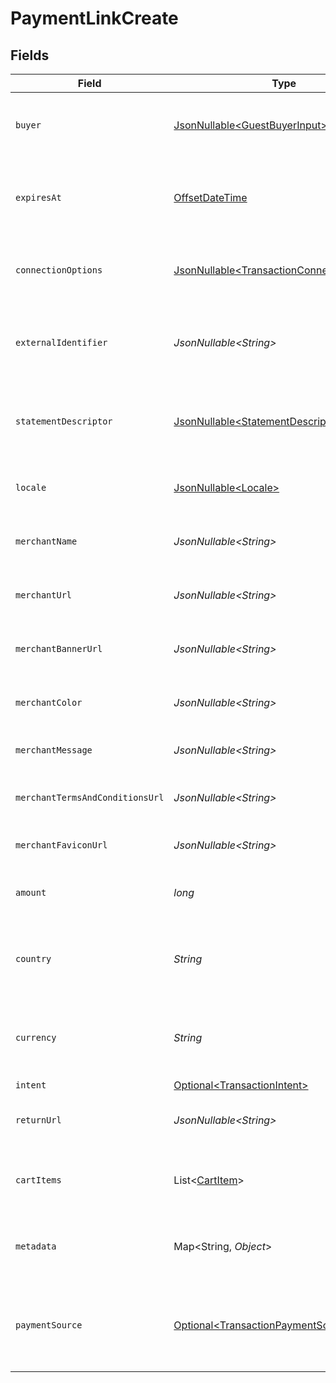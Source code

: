 # PaymentLinkCreate


## Fields

| Field                                                                                                  | Type                                                                                                   | Required                                                                                               | Description                                                                                            | Example                                                                                                |
| ------------------------------------------------------------------------------------------------------ | ------------------------------------------------------------------------------------------------------ | ------------------------------------------------------------------------------------------------------ | ------------------------------------------------------------------------------------------------------ | ------------------------------------------------------------------------------------------------------ |
| `buyer`                                                                                                | [JsonNullable\<GuestBuyerInput>](../../models/components/GuestBuyerInput.md)                           | :heavy_minus_sign:                                                                                     | The guest buyer for the payment link.                                                                  |                                                                                                        |
| `expiresAt`                                                                                            | [OffsetDateTime](https://docs.oracle.com/javase/8/docs/api/java/time/OffsetDateTime.html)              | :heavy_minus_sign:                                                                                     | The expiration date and time for the payment link.                                                     | 2024-06-01T00:00:00.000Z                                                                               |
| `connectionOptions`                                                                                    | [JsonNullable\<TransactionConnectionOptions>](../../models/components/TransactionConnectionOptions.md) | :heavy_minus_sign:                                                                                     | Connection options for the payment link.                                                               |                                                                                                        |
| `externalIdentifier`                                                                                   | *JsonNullable\<String>*                                                                                | :heavy_minus_sign:                                                                                     | The merchant reference for the payment link.                                                           | external-12345                                                                                         |
| `statementDescriptor`                                                                                  | [JsonNullable\<StatementDescriptor>](../../models/components/StatementDescriptor.md)                   | :heavy_minus_sign:                                                                                     | The statement descriptor for the payment link.                                                         |                                                                                                        |
| `locale`                                                                                               | [JsonNullable\<Locale>](../../models/components/Locale.md)                                             | :heavy_minus_sign:                                                                                     | The locale for the payment link.                                                                       | en                                                                                                     |
| `merchantName`                                                                                         | *JsonNullable\<String>*                                                                                | :heavy_minus_sign:                                                                                     | The merchant's display name.                                                                           | ACME Inc.                                                                                              |
| `merchantUrl`                                                                                          | *JsonNullable\<String>*                                                                                | :heavy_minus_sign:                                                                                     | The merchant's website URL.                                                                            | https://merchant.example.com                                                                           |
| `merchantBannerUrl`                                                                                    | *JsonNullable\<String>*                                                                                | :heavy_minus_sign:                                                                                     | The merchant's banner image URL.                                                                       | https://merchant.example.com/banner.png                                                                |
| `merchantColor`                                                                                        | *JsonNullable\<String>*                                                                                | :heavy_minus_sign:                                                                                     | The merchant's brand color.                                                                            | #FF5733                                                                                                |
| `merchantMessage`                                                                                      | *JsonNullable\<String>*                                                                                | :heavy_minus_sign:                                                                                     | A message from the merchant.                                                                           | Thank you for your purchase!                                                                           |
| `merchantTermsAndConditionsUrl`                                                                        | *JsonNullable\<String>*                                                                                | :heavy_minus_sign:                                                                                     | URL to the merchant's terms and conditions.                                                            | https://merchant.example.com/terms                                                                     |
| `merchantFaviconUrl`                                                                                   | *JsonNullable\<String>*                                                                                | :heavy_minus_sign:                                                                                     | URL to the merchant's favicon.                                                                         | https://merchant.example.com/favicon.ico                                                               |
| `amount`                                                                                               | *long*                                                                                                 | :heavy_check_mark:                                                                                     | The amount for the payment link.                                                                       | 1299                                                                                                   |
| `country`                                                                                              | *String*                                                                                               | :heavy_check_mark:                                                                                     | The country code for the payment link.                                                                 | DE                                                                                                     |
| `currency`                                                                                             | *String*                                                                                               | :heavy_check_mark:                                                                                     | The currency code for the payment link.                                                                | EUR                                                                                                    |
| `intent`                                                                                               | [Optional\<TransactionIntent>](../../models/components/TransactionIntent.md)                           | :heavy_minus_sign:                                                                                     | N/A                                                                                                    |                                                                                                        |
| `returnUrl`                                                                                            | *JsonNullable\<String>*                                                                                | :heavy_minus_sign:                                                                                     | The return URL after payment completion.                                                               | https://merchant.example.com/return                                                                    |
| `cartItems`                                                                                            | List\<[CartItem](../../models/components/CartItem.md)>                                                 | :heavy_minus_sign:                                                                                     | The cart items for the payment link.                                                                   |                                                                                                        |
| `metadata`                                                                                             | Map\<String, *Object*>                                                                                 | :heavy_minus_sign:                                                                                     | Arbitrary metadata for the payment link.                                                               | {<br/>"order_id": "ORD-12345"<br/>}                                                                    |
| `paymentSource`                                                                                        | [Optional\<TransactionPaymentSource>](../../models/components/TransactionPaymentSource.md)             | :heavy_minus_sign:                                                                                     | The way payment method information made it to this transaction.                                        |                                                                                                        |